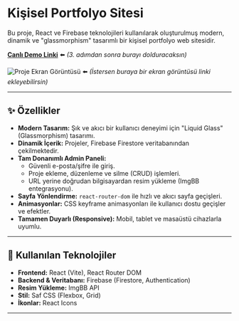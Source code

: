 # Kişisel Portfolyo Sitesi

Bu proje, React ve Firebase teknolojileri kullanılarak oluşturulmuş modern, dinamik ve "glassmorphism" tasarımlı bir kişisel portfolyo web sitesidir.

**[Canlı Demo Linki](https://...)** ⬅️ *(3. adımdan sonra burayı dolduracaksın)*

![Proje Ekran Görüntüsü](...) ⬅️ *(İstersen buraya bir ekran görüntüsü linki ekleyebilirsin)*

---

## ✨ Özellikler

- **Modern Tasarım:** Şık ve akıcı bir kullanıcı deneyimi için "Liquid Glass" (Glassmorphism) tasarımı.
- **Dinamik İçerik:** Projeler, Firebase Firestore veritabanından çekilmektedir.
- **Tam Donanımlı Admin Paneli:**
    - Güvenli e-posta/şifre ile giriş.
    - Proje ekleme, düzenleme ve silme (CRUD) işlemleri.
    - URL yerine doğrudan bilgisayardan resim yükleme (ImgBB entegrasyonu).
- **Sayfa Yönlendirme:** `react-router-dom` ile hızlı ve akıcı sayfa geçişleri.
- **Animasyonlar:** CSS keyframe animasyonları ile kullanıcı dostu geçişler ve efektler.
- **Tamamen Duyarlı (Responsive):** Mobil, tablet ve masaüstü cihazlarla uyumlu.

---

## 🚀 Kullanılan Teknolojiler

- **Frontend:** React (Vite), React Router DOM
- **Backend & Veritabanı:** Firebase (Firestore, Authentication)
- **Resim Yükleme:** ImgBB API
- **Stil:** Saf CSS (Flexbox, Grid)
- **İkonlar:** React Icons

---
